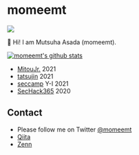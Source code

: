 # momeemt
![](https://img.shields.io/badge/age-17-ff7964.svg?style=for-the-badge)

👋 Hi! I am Mutsuha Asada (momeemt).  

[![momeemt's github stats](https://github-readme-stats.vercel.app/api?username=momeemt&count_private=true)](https://github.com/anuraghazra/github-readme-stats)

- [MitouJr.](https://jr.mitou.org/) 2021
- [tatsujin](https://www.nii.ac.jp/tatsujin/) 2021
- [seccamp](https://www.security-camp.or.jp/camp/index.html) Y-I 2021 
- [SecHack365](https://sechack365.nict.go.jp/) 2020

## Contact
- Please follow me on Twitter [@momeemt](twitter.com/momeemt)
- [Qiita](https://qiita.com/momeemt)
- [Zenn](https://zenn.dev/momeemt)
